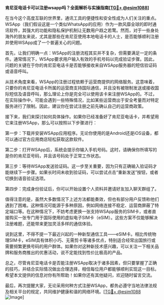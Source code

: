 **肯尼亚电话卡可以注册wsapp吗？全面解析与实操指南[[TG💪+ @esim1088](https://t.me/s/esim1088)]**

在当今这个高度互联的世界里，通讯工具的便捷性和安全性成为人们关注的重点。WSApp（我们假设这是一个类似WhatsApp的应用）作为一款风靡全球的即时通讯软件，其强大的功能和隐私保护机制让无数用户趋之若鹜。然而，对于一些身处海外的朋友来说，尤其是那些在肯尼亚使用本地电话卡的人士，是否能够顺利注册并使用WSApp成了一个普遍关心的问题。

首先，让我们明确一点：WSApp的注册流程其实并不复杂，但需要满足一定的条件。通常情况下，WSApp要求用户输入有效的手机号码以完成验证步骤。因此，问题的关键在于你的肯尼亚电话卡是否能够接收来自WSApp服务器的短信验证码或语音呼叫。

从技术角度来看，WSApp的注册过程依赖于运营商提供的网络服务。这意味着，只要你的肯尼亚电话卡所属的运营商支持国际通信，并且没有被限制发送或接收国际短信及语音呼叫，那么理论上你是完全可以使用该卡来注册WSApp的。不过，在实际操作中，可能会遇到一些特殊情况，比如某些运营商出于安全考量而对特定服务进行了限制。因此，建议你在尝试注册之前先确认自己的运营商政策。

接下来，我们来探讨如何具体操作。如果你已经准备好了肯尼亚电话卡，并希望用它来注册WSApp，那么可以按照以下步骤进行：

第一步：下载并安装WSApp应用程序。无论你使用的是Android还是iOS设备，都可以通过官方应用商店轻松获取这款软件。

第二步：打开WSApp后，系统会提示你输入手机号码。这时，请确保你所填写的是你的肯尼亚号码，并且该号码处于正常工作状态。

第三步：等待WSApp发送验证码。这一步至关重要，因为只有正确输入验证码才能继续下一步骤。如果长时间未收到验证码，可以尝试点击“重新发送”按钮，或者切换到语音验证选项。

第四步：完成身份验证后，你可以开始设置个人资料并邀请好友加入聊天群组了。

值得注意的是，虽然大多数情况下上述方法都能奏效，但也有部分用户反馈称他们遇到了困难。这种情况可能源于多种原因，例如网络连接不稳定、运营商屏蔽了特定端口等。在这种情况下，不妨考虑更换一张支持WSApp服务的SIM卡，或者直接购买一张专门用于国际使用的虚拟电子SIM卡（eSIM）。这些方案不仅能够解决注册难题，还能带来更加灵活多样的通信体验。

说到这里，不得不提一下最近兴起的一种新型通信工具——eSIM卡。相比传统物理SIM卡，eSIM具有体积小巧、无需剪卡等诸多优点，特别适合经常出国旅行或需要频繁更换号码的用户群体。如果你对这种新技术感兴趣，可以关注一下相关品牌和服务商推出的优惠活动，说不定能找到性价比极高的产品。

总之，尽管肯尼亚电话卡是否能注册WSApp取决于诸多因素，但只要掌握了正确的技巧，并结合实际情况做出合理选择，相信每位用户都能够顺利实现这一目标。希望本文提供的信息对你有所帮助！如果你还有其他疑问，欢迎随时留言交流。

最后，再次提醒大家，无论采用何种方式注册WSApp，都务必遵守当地法律法规及相关平台的规定，共同维护健康和谐的网络环境。[[TG💪+ @esim1088](https://t.me/s/esim1088) ![Image](https://i.postimg.cc/4NQfJmqS/Snipaste-2025-05-13-00-14-12.png)]